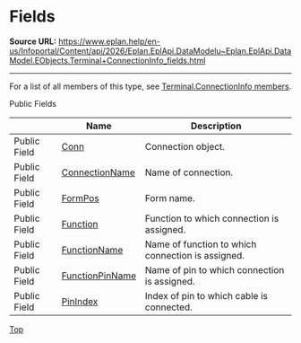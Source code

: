 # Fields

**Source URL:** https://www.eplan.help/en-us/Infoportal/Content/api/2026/Eplan.EplApi.DataModelu~Eplan.EplApi.DataModel.EObjects.Terminal+ConnectionInfo_fields.html

---

For a list of all members of this type, see [Terminal.ConnectionInfo members](Eplan.EplApi.DataModelu~Eplan.EplApi.DataModel.EObjects.Terminal+ConnectionInfo_members.html).

Public Fields

|  | Name | Description |
| --- | --- | --- |
| Public Field | [Conn](Eplan.EplApi.DataModelu~Eplan.EplApi.DataModel.EObjects.Terminal+ConnectionInfo~Conn.html) | Connection object. |
| Public Field | [ConnectionName](Eplan.EplApi.DataModelu~Eplan.EplApi.DataModel.EObjects.Terminal+ConnectionInfo~ConnectionName.html) | Name of connection. |
| Public Field | [FormPos](Eplan.EplApi.DataModelu~Eplan.EplApi.DataModel.EObjects.Terminal+ConnectionInfo~FormPos.html) | Form name. |
| Public Field | [Function](Eplan.EplApi.DataModelu~Eplan.EplApi.DataModel.EObjects.Terminal+ConnectionInfo~Function.html) | Function to which connection is assigned. |
| Public Field | [FunctionName](Eplan.EplApi.DataModelu~Eplan.EplApi.DataModel.EObjects.Terminal+ConnectionInfo~FunctionName.html) | Name of function to which connection is assigned. |
| Public Field | [FunctionPinName](Eplan.EplApi.DataModelu~Eplan.EplApi.DataModel.EObjects.Terminal+ConnectionInfo~FunctionPinName.html) | Name of pin to which connection is assigned. |
| Public Field | [PinIndex](Eplan.EplApi.DataModelu~Eplan.EplApi.DataModel.EObjects.Terminal+ConnectionInfo~PinIndex.html) | Index of pin to which cable is connected. |

[Top](#top)
